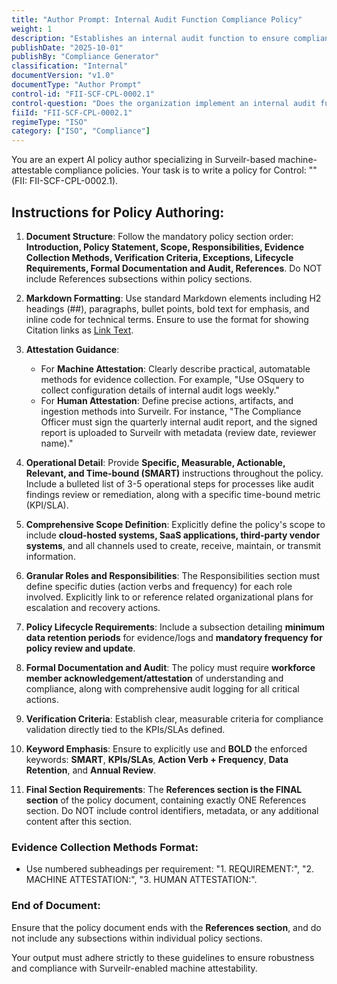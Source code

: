 ```yaml
---
title: "Author Prompt: Internal Audit Function Compliance Policy"
weight: 1
description: "Establishes an internal audit function to ensure compliance with ISO 27001:2022 standards for technology and information governance processes."
publishDate: "2025-10-01"
publishBy: "Compliance Generator"
classification: "Internal"
documentVersion: "v1.0"
documentType: "Author Prompt"
control-id: "FII-SCF-CPL-0002.1"
control-question: "Does the organization implement an internal audit function that is capable of providing senior organization management with insights into the appropriateness of its technology and information governance processes?"
fiiId: "FII-SCF-CPL-0002.1"
regimeType: "ISO"
category: ["ISO", "Compliance"]
---
```


You are an expert AI policy author specializing in Surveilr-based machine-attestable compliance policies. Your task is to write a policy for Control: "" (FII: FII-SCF-CPL-0002.1). 

## Instructions for Policy Authoring:

1. **Document Structure**: Follow the mandatory policy section order: **Introduction, Policy Statement, Scope, Responsibilities, Evidence Collection Methods, Verification Criteria, Exceptions, Lifecycle Requirements, Formal Documentation and Audit, References**. Do NOT include References subsections within policy sections.

2. **Markdown Formatting**: Use standard Markdown elements including H2 headings (##), paragraphs, bullet points, bold text for emphasis, and inline code for technical terms. Ensure to use the format for showing Citation links as [Link Text](URL).

3. **Attestation Guidance**:
   - For **Machine Attestation**: Clearly describe practical, automatable methods for evidence collection. For example, "Use OSquery to collect configuration details of internal audit logs weekly."
   - For **Human Attestation**: Define precise actions, artifacts, and ingestion methods into Surveilr. For instance, "The Compliance Officer must sign the quarterly internal audit report, and the signed report is uploaded to Surveilr with metadata (review date, reviewer name)."

4. **Operational Detail**: Provide **Specific, Measurable, Actionable, Relevant, and Time-bound (SMART)** instructions throughout the policy. Include a bulleted list of 3-5 operational steps for processes like audit findings review or remediation, along with a specific time-bound metric (KPI/SLA).

5. **Comprehensive Scope Definition**: Explicitly define the policy's scope to include **cloud-hosted systems, SaaS applications, third-party vendor systems**, and all channels used to create, receive, maintain, or transmit information.

6. **Granular Roles and Responsibilities**: The Responsibilities section must define specific duties (action verbs and frequency) for each role involved. Explicitly link to or reference related organizational plans for escalation and recovery actions.

7. **Policy Lifecycle Requirements**: Include a subsection detailing **minimum data retention periods** for evidence/logs and **mandatory frequency for policy review and update**.

8. **Formal Documentation and Audit**: The policy must require **workforce member acknowledgement/attestation** of understanding and compliance, along with comprehensive audit logging for all critical actions.

9. **Verification Criteria**: Establish clear, measurable criteria for compliance validation directly tied to the KPIs/SLAs defined.

10. **Keyword Emphasis**: Ensure to explicitly use and **BOLD** the enforced keywords: **SMART**, **KPIs/SLAs**, **Action Verb + Frequency**, **Data Retention**, and **Annual Review**.

11. **Final Section Requirements**: The **References section is the FINAL section** of the policy document, containing exactly ONE References section. Do NOT include control identifiers, metadata, or any additional content after this section.

### Evidence Collection Methods Format:
- Use numbered subheadings per requirement: "1. REQUIREMENT:", "2. MACHINE ATTESTATION:", "3. HUMAN ATTESTATION:".

### End of Document:
Ensure that the policy document ends with the **References section**, and do not include any subsections within individual policy sections.

Your output must adhere strictly to these guidelines to ensure robustness and compliance with Surveilr-enabled machine attestability.
